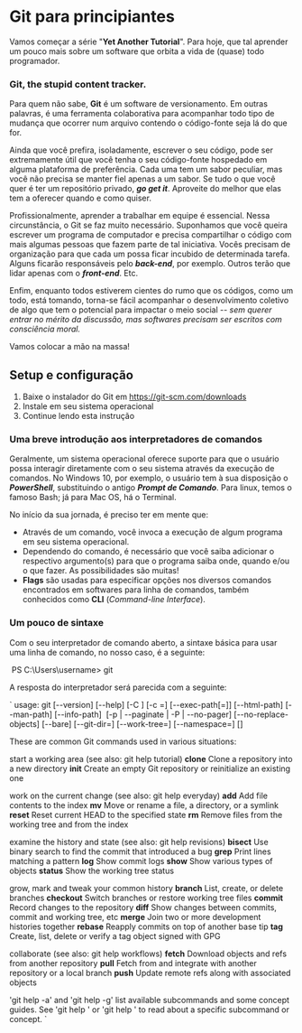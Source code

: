 # Git para principiantes

Vamos começar a série "**Yet Another Tutorial**". Para hoje, que tal aprender um pouco mais sobre um software que orbita a vida de (quase) todo programador. 

### **Git, the stupid content tracker.**

Para quem não sabe, **Git** é um software de versionamento. Em outras palavras, é uma ferramenta colaborativa para acompanhar todo tipo de mudança que ocorrer num arquivo contendo o código-fonte seja lá do que for.

Ainda que você prefira, isoladamente, escrever o seu código, pode ser extremamente útil que você tenha o seu código-fonte hospedado em alguma plataforma de preferência. Cada uma tem um sabor peculiar, mas você não precisa se manter fiel apenas a um sabor. Se tudo o que você quer é ter um repositório privado, ***go get it***. Aproveite do melhor que elas tem a oferecer quando e como quiser.

Profissionalmente, aprender a trabalhar em equipe é essencial. Nessa circunstância, o Git se faz muito necessário. Suponhamos que você queira escrever um programa de computador e precisa compartilhar o código com mais algumas pessoas que fazem parte de tal iniciativa. Vocês precisam de organização para que cada um possa ficar incubido de determinada tarefa. Alguns ficarão responsáveis pelo ***back-end***, por exemplo. Outros terão que lidar apenas com o ***front-end***. Etc.

Enfim, enquanto todos estiverem cientes do rumo que os códigos, como um todo, está tomando, torna-se fácil acompanhar o desenvolvimento coletivo de algo que tem o potencial para impactar o meio social -- *sem querer entrar no mérito da discussão, mas softwares precisam ser escritos com consciência moral.*

Vamos colocar a mão na massa!

## Setup e configuração

1. Baixe o instalador do Git em https://git-scm.com/downloads
2. Instale em seu sistema operacional
3. Continue lendo esta instrução



### Uma breve introdução aos interpretadores de comandos 

Geralmente, um sistema operacional oferece suporte para que o usuário possa interagir diretamente com o seu sistema através da execução de comandos. No Windows 10, por exemplo, o usuário tem à sua disposição o ***PowerShell***, substituindo o antigo ***Prompt de Comando***. Para linux, temos o famoso Bash; já para Mac OS, há o Terminal.

No início da sua jornada, é preciso ter em mente que:

- Através de um comando, você invoca a execução de algum programa em seu sistema operacional. 
- Dependendo do comando, é necessário que você saiba adicionar o respectivo argumento(s) para que o programa saiba onde, quando e/ou o que fazer. As possibilidades são muitas!
- **Flags** são usadas para especificar opções nos diversos comandos encontrados em softwares para linha de comandos, também conhecidos como **CLI** (*Command-line Interface*). 



### Um pouco de sintaxe

Com o seu interpretador de comando aberto, a sintaxe básica para usar uma linha de comando, no nosso caso, é a seguinte:

​     PS C:\Users\username> git

A resposta do interpretador será parecida com a seguinte:

`
usage: git [--version] [--help] [-C <path>] [-c <name>=<value>]
​           [--exec-path[=<path>]] [--html-path] [--man-path] [--info-path]
​           [-p | --paginate | -P | --no-pager] [--no-replace-objects] [--bare]
​           [--git-dir=<path>] [--work-tree=<path>] [--namespace=<name>]
​           <command> [<args>]

These are common Git commands used in various situations:

start a working area (see also: git help tutorial)
   **clone**   Clone a repository into a new directory
   **init**       Create an empty Git repository or reinitialize an existing one

work on the current change (see also: git help everyday)
   **add**        Add file contents to the index
   **mv**         Move or rename a file, a directory, or a symlink
   **reset**     Reset current HEAD to the specified state
   **rm**         Remove files from the working tree and from the index

examine the history and state (see also: git help revisions)
   **bisect**     Use binary search to find the commit that introduced a bug
   **grep**       Print lines matching a pattern
   **log**          Show commit logs
   **show**      Show various types of objects
   **status**    Show the working tree status

grow, mark and tweak your common history
   **branch**     	 List, create, or delete branches
   **checkout**    Switch branches or restore working tree files
   **commit**       Record changes to the repository
   **diff**               Show changes between commits, commit and working tree, etc
   **merge**         Join two or more development histories together
   **rebase**        Reapply commits on top of another base tip
   **tag**               Create, list, delete or verify a tag object signed with GPG

collaborate (see also: git help workflows)
   **fetch**       Download objects and refs from another repository
   **pull**         Fetch from and integrate with another repository or a local branch
   **push**       Update remote refs along with associated objects

'git help -a' and 'git help -g' list available subcommands and some
concept guides. See 'git help <command>' or 'git help <concept>'
to read about a specific subcommand or concept.
`